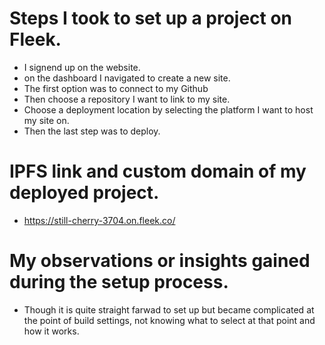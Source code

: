 # Steps I took to set up a project on Fleek.

- I signend up on the website.
- on the dashboard I navigated to create a new site.
- The first option was to connect to my Github
- Then choose a repository I want to link to my site.
- Choose a deployment location by selecting the platform I want to host my site on.
- Then the last step was to deploy.

#

# IPFS link and custom domain of my deployed project.

- https://still-cherry-3704.on.fleek.co/

#

# My observations or insights gained during the setup process.

- Though it is quite straight farwad to set up but became complicated at the point of build settings, not knowing what to select at that point and how it works.
